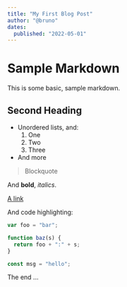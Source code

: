 ```yaml
---
title: "My First Blog Post"
author: "@bruno"
dates:
  published: "2022-05-01"
---
```


# Sample Markdown

This is some basic, sample markdown.

## Second Heading

- Unordered lists, and:
  1. One
  2. Two
  3. Three
- And more

> Blockquote

And **bold**, _italics_.

[A link](https://markdowntohtml.com)

And code highlighting:

```js
var foo = "bar";

function baz(s) {
  return foo + ":" + s;
}

const msg = "hello";
```

The end ...
